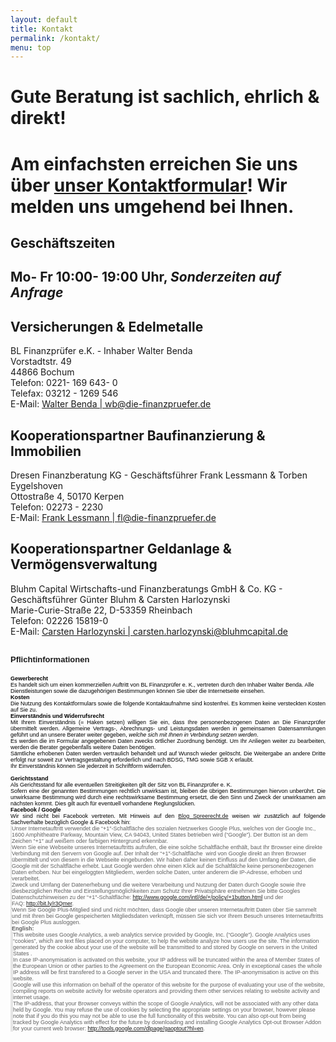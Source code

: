 ```yaml
---
layout: default
title: Kontakt
permalink: /kontakt/
menu: top
---
```



<h1>Gute Beratung ist sachlich, ehrlich & direkt!<h1>
        
        
Am einfachsten erreichen Sie uns über [unser Kontaktformular](http://goo.gl/forms/hEk0VCq7wD)! Wir melden uns umgehend bei Ihnen.



<h2>Geschäftszeiten<h2>

Mo- Fr 10:00- 19:00 Uhr, _Sonderzeiten auf Anfrage_

<h2>Versicherungen & Edelmetalle</h2>

BL Finanzprüfer e.K. - Inhaber Walter Benda  
Vorstadtstr. 49  
44866 Bochum  
Telefon: 0221- 169 643- 0  
Telefax: 03212 - 1269 546  
E-Mail: [Walter Benda | wb@die-finanzpruefer.de](mailto:wb@die-finanzpruefer.de)  

<h2>Kooperationspartner Baufinanzierung & Immobilien</h2>

Dresen Finanzberatung KG - Geschäftsführer Frank Lessmann & Torben Eygelshoven  
Ottostraße 4, 50170 Kerpen  
Telefon: 02273 - 2230  
E-Mail: [Frank Lessmann | fl@die-finanzpruefer.de](mailto:fl@die-finanzpruefer.de)  

<h2>Kooperationspartner Geldanlage & Vermögensverwaltung</h2>

Bluhm Capital Wirtschafts-und Finanzberatungs GmbH & Co. KG - Geschäftsführer Günter Bluhm & Carsten Harlozynski  
Marie-Curie-Straße 22, D-53359 Rheinbach  
Telefon:  02226 15819-0  
E-Mail: [Carsten Harlozynski | carsten.harlozynski@bluhmcapital.de](mailto:carsten.harlozynski@bluhmcapital.de)  



<h2><span style="font-family: arial,helvetica,sans-serif; font-size: small;">Pflichtinformationen</span></h2>
<div style="color: black; font-size: 0px;">
<p><span style="font-size: xx-small; font-family: arial,helvetica,sans-serif;"><strong>Gewerberecht</strong></span></p>
<p><span style="font-size: xx-small; font-family: arial,helvetica,sans-serif;">Es  handelt sich um einen  kommerziellen Auftritt von BL Finanzpr&uuml;fer e. K.,  vertreten durch den  Inhaber Walter Benda. Alle Dienstleistungen sowie  die dazugeh&ouml;rigen  Bestimmungen k&ouml;nnen Sie &uuml;ber die Internetseite einsehen.</span></p>
<p>&nbsp;</p>
<p><span style="font-size: xx-small; font-family: arial,helvetica,sans-serif;"><strong>Kosten</strong></span></p>
<p class="MsoNormal" style="text-align: justify;"><span style="font-size: xx-small; font-family: arial,helvetica,sans-serif;">Die  Nutzung des Kontaktformulars sowie die folgende Kontaktaufnahme sind  kostenfrei. Es kommen keine versteckten Kosten auf Sie zu.<br /></span></p>
<p class="MsoNormal" style="text-align: justify;">&nbsp;</p>
<p class="MsoNormal" style="text-align: justify;"><span style="font-size: xx-small; font-family: arial,helvetica,sans-serif;"><strong>Einverst&auml;ndnis und Widerrufsrecht</strong></span></p>
<p class="MsoNormal" style="text-align: justify;"><span style="font-size: xx-small; font-family: arial,helvetica,sans-serif;">Mit   Ihrem Einverst&auml;ndnis (= Haken setzen) willigen Sie ein, dass Ihre   personenbezogenen Daten an Die Finanzpr&uuml;fer &uuml;bermittelt werden.   Allgemeine Vertrags-, Abrechnungs- und Leistungsdaten werden in   gemeinsamen Datensammlungen gef&uuml;hrt und an unsere Berater weiter   gegeben, <em>welche sich mit Ihnen in Verbindung setzen werden</em>. </span></p>
<p class="MsoNormal" style="text-align: justify;"><span style="font-size: xx-small; font-family: arial,helvetica,sans-serif;">Es  werden die im Formular angegebenen Daten zwecks &ouml;rtlicher Zuordnung  ben&ouml;tigt. Um Ihr Anliegen weiter zu bearbeiten, werden die Berater  gegebenfalls weitere Daten ben&ouml;tigen.<br /></span></p>
<p class="MsoNormal" style="text-align: justify;"><span style="font-size: xx-small; font-family: arial,helvetica,sans-serif;">S&auml;mtliche  erhobenen Daten  werden vertraulich behandelt und auf Wunsch wieder  gel&ouml;scht. Die Weitergabe an andere Dritte erfolgt nur soweit zur  Vertragsgestaltung erforderlich und nach BDSG, TMG sowie SGB X erlaubt.</span></p>
<p class="MsoNormal" style="text-align: justify;"><span style="font-size: xx-small; font-family: arial,helvetica,sans-serif;">Ihr Einverst&auml;ndnis k&ouml;nnen Sie jederzeit in Schriftform widerrufen. <br /> </span></p>
<p class="MsoNormal" style="text-align: justify;">&nbsp;</p>
<p><span style="font-size: xx-small; font-family: arial,helvetica,sans-serif;"><strong>&nbsp;</strong></span></p>
<p class="MsoNormal" style="text-align: justify;"><span style="font-size: xx-small; font-family: arial,helvetica,sans-serif;"><strong>Gerichtsstand</strong></span></p>
<p class="MsoNormal" style="text-align: justify;"><span style="font-size: xx-small; font-family: arial,helvetica,sans-serif;">Als Gerichtsstand f&uuml;r alle eventuellen Streitigkeiten gilt der Sitz von BL Finanzpr&uuml;fer e. K.</span></p>
<p class="MsoNormal" style="text-align: justify;"><span style="font-size: xx-small; font-family: arial,helvetica,sans-serif;">Sofern  eine der genannten Bestimmungen  rechtlich unwirksam ist, bleiben die  &uuml;brigen Bestimmungen hiervon  unber&uuml;hrt. Die unwirksame Bestimmung wird  durch eine rechtswirksame  Bestimmung ersetzt, die den Sinn und Zweck  der unwirksamen am n&auml;chsten  kommt. Dies gilt auch f&uuml;r eventuell  vorhandene Reglungsl&uuml;cken.</span></p>
<p class="MsoNormal" style="text-align: justify;">&nbsp;</p>
<p class="MsoNormal" style="text-align: justify;"><span style="font-size: xx-small; font-family: arial,helvetica,sans-serif;"><strong>Facebook / Google</strong></span></p>
<p class="MsoNormal" style="text-align: justify;"><span style="font-size: xx-small; font-family: arial,helvetica,sans-serif;">Wir sind nicht bei Facebook vertreten. Mit Hinweis auf den <a title="Blog Spreerecht.de" href="http://spreerecht.de/google-plus/2011-07/das-rechtliche-risiko-bei-googles-1-button-inkl-muster-fuer-die-datenschutzerklaerung" target="_blank">Blog Spreerecht.de</a> weisen wir zus&auml;tzlich auf folgende Sachverhalte bez&uuml;glich Google & Facebook hin:</span></p>
<p class="MsoNormal" style="text-align: justify;">&nbsp;</p>
<blockquote>
<p><span style="font-size: xx-small; font-family: arial,helvetica,sans-serif;">Unser Internetauftritt verwendet die  &ldquo;+1&Prime;-Schaltfl&auml;che&nbsp;des sozialen Netzwerkes Google Plus, welches von  der&nbsp;Google Inc., 1600 Amphitheatre Parkway, Mountain View, CA 94043,  United States betrieben wird (&ldquo;Google&rdquo;). Der Button ist an dem Zeichen  &ldquo;+1&Prime; auf wei&szlig;em oder farbigen Hintergrund erkennbar.</span></p>
<p><span style="font-size: xx-small; font-family: arial,helvetica,sans-serif;">Wenn Sie eine Webseite unseres  Internetauftritts aufrufen, die eine  solche Schaltfl&auml;che enth&auml;lt, baut  Ihr Browser eine direkte Verbindung  mit den Servern von Google auf. Der  Inhalt der &ldquo;+1&Prime;-Schaltfl&auml;che &nbsp;wird  von Google direkt an Ihren Browser  &uuml;bermittelt und von diesem in die  Webseite eingebunden. Wir haben daher  keinen Einfluss auf den Umfang der  Daten, die Google mit der  Schaltfl&auml;che erhebt. Laut Google werden ohne  einen Klick auf die  Schaltf&auml;lche keine personenbezogenen Daten erhoben.  Nur bei  eingeloggten Mitgliedern, werden solche Daten, unter anderem die   IP-Adresse, erhoben und verarbeitet.</span></p>
<p><span style="font-size: xx-small; font-family: arial,helvetica,sans-serif;">Zweck und Umfang der Datenerhebung  und die weitere Verarbeitung und  Nutzung der Daten durch Google sowie  Ihre diesbez&uuml;glichen Rechte und  Einstellungsm&ouml;glichkeiten zum Schutz  Ihrer Privatsph&auml;re entnehmen Sie  bitte Googles Datenschutzhinweisen zu  der &ldquo;+1&Prime;-Schaltfl&auml;che:&nbsp;<a href="http://www.google.com/intl/de/+/policy/+1button.html">http://www.google.com/intl/de/+/policy/+1button.html</a>&nbsp;und der FAQ:&nbsp;<a href="http://bit.ly/r3Qmer">http://bit.ly/r3Qmer</a>.</span></p>
<p><span style="font-size: xx-small; font-family: arial,helvetica,sans-serif;">Wenn Sie Google Plus-Mitglied sind  und nicht m&ouml;chten, dass Google  &uuml;ber unseren Internetauftritt Daten &uuml;ber  Sie sammelt und mit Ihren bei  Google gespeicherten Mitgliedsdaten  verkn&uuml;pft, m&uuml;ssen Sie sich vor Ihrem  Besuch unseres Internetauftritts  bei Google Plus&nbsp;ausloggen.</span></p>
<p>&nbsp;</p>
<p><span style="font-size: xx-small; font-family: arial,helvetica,sans-serif;"><strong>English:</strong></span></p>
<blockquote>
<p><span style="font-size: xx-small; font-family: arial,helvetica,sans-serif;">This website uses Google Analytics, a  web analytics  service provided by Google, Inc. (&ldquo;Google&rdquo;). Google  Analytics uses  &ldquo;cookies&rdquo;, which are text files placed on your computer,  to help the  website analyze how users use the site. The information  generated by the  cookie about your use of the website will be  transmitted to and stored  by Google on servers in the United States .</span></p>
<p><span style="font-size: xx-small; font-family: arial,helvetica,sans-serif;">In case IP-anonymisation is activated  on this website, your IP  address will be truncated within the area of  Member States of the  European Union or other parties to the Agreement  on the European  Economic Area. Only in exceptional cases the whole IP  address will be  first transfered to a Google server in the USA and  truncated there. The  IP-anonymisation is active on this website.</span></p>
<p><span style="font-size: xx-small; font-family: arial,helvetica,sans-serif;">Google will use this information on  behalf of the operator of this  website for the purpose of evaluating  your use of the website, compiling  reports on website activity for  website operators and providing them  other services relating to website  activity and internet usage.</span></p>
<p><span style="font-size: xx-small; font-family: arial,helvetica,sans-serif;">The IP-address, that your Browser  conveys within the scope of Google  Analytics, will not be associated  with any other data held by Google.  You may refuse the use of cookies  by selecting the appropriate settings  on your browser, however please  note that if you do this you may not be  able to use the full  functionality of this website. You can also opt-out  from being tracked  by Google Analytics with effect for the future by  downloading and  installing Google Analytics Opt-out Browser Addon for  your current web  browser: <a href="http://tools.google.com/dlpage/gaoptout?hl=en">http://tools.google.com/dlpage/gaoptout?hl=en</a>.</span></p>
</blockquote>
</blockquote>
</div>
